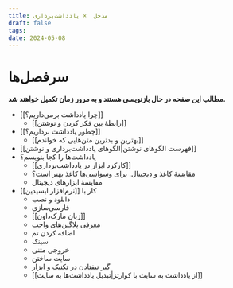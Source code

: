 ```yaml
---
title: مدخل  × یادداشت‌برداری
draft: false
tags: 
date: 2024-05-08
---
```

#  سرفصل‌ها

**مطالب این صفحه در حال بازنویسی هستند و به مرور زمان تکمیل خواهند شد.**

-  [[چرا یادداشت برمی‌داریم؟]]
	- [[رابطهٔ بین فکر کردن و نوشتن]]
- [[چطور یادداشت برداریم؟]]
	- [[بهترین و بدترین متن‌هایی که خواندم]]
- [[فهرست الگوهای نوشتن|الگوهای یادداشت‌برداری و نوشتن]]
- یادداشت‌ها را کجا بنویسم؟
	- [[کارکرد ابزار در یادداشت‌برداری]]
	- مقایسهٔ کاغذ و دیجیتال. برای وسواسی‌ها کاغذ بهتر است؟
	- مقایسهٔ ابزارهای دیجیتال
- کار با [[نرم‌افزار ابسیدین]]
	- دانلود و نصب
	- فارسی‌سازی
	- [[زبان مارک‌داون]]
	- معرفی پلاگین‌های واجب
	- اضافه کردن تم
	- سینک
	- خروجی متنی
	- سایت ساختن
	- گیر نیفتادن در تکنیک و ابزار
	- [[از یادداشت به سایت با کوارتز|تبدیل یادداشت‌ها به سایت]]